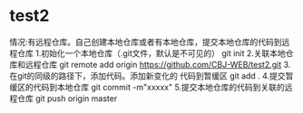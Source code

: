 # test2
情况:有远程仓库。自己创建本地仓库或者有本地仓库，提交本地仓库的代码到远程仓库
1.初始化一个本地仓库（.git文件，默认是不可见的）
git init
2.关联本地仓库和远程仓库
git remote add origin https://github.com/CBJ-WEB/test2.git
3.在git的同级的路径下，添加代码。添加新变化的 代码到暂缓区
git add .
4.提交暂缓区的代码到本地仓库
git commit -m"xxxxx"
5.提交本地仓库的代码到关联的远程仓库
git push origin master
